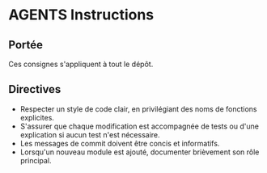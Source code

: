 # AGENTS Instructions

## Portée
Ces consignes s'appliquent à tout le dépôt.

## Directives
- Respecter un style de code clair, en privilégiant des noms de fonctions explicites.
- S'assurer que chaque modification est accompagnée de tests ou d'une explication si aucun test n'est nécessaire.
- Les messages de commit doivent être concis et informatifs.
- Lorsqu'un nouveau module est ajouté, documenter brièvement son rôle principal.
